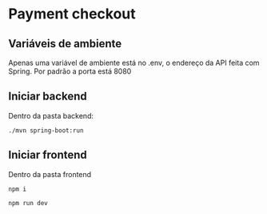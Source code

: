 # Payment checkout

## Variáveis de ambiente

<p>Apenas uma variável de ambiente está no .env, o endereço da API feita com Spring. Por padrão a porta está 8080</p>

## Iniciar backend

<p>Dentro da pasta backend:</p>
<p><code>./mvn spring-boot:run</code></p>

## Iniciar frontend

<p>Dentro da pasta frontend</p>
<p><code>npm i</code></p>
<p><code>npm run dev</code></p>
